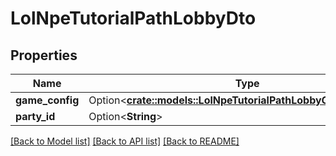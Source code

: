 # LolNpeTutorialPathLobbyDto

## Properties

Name | Type | Description | Notes
------------ | ------------- | ------------- | -------------
**game_config** | Option<[**crate::models::LolNpeTutorialPathLobbyGameConfigDto**](LolNpeTutorialPathLobbyGameConfigDto.md)> |  | [optional]
**party_id** | Option<**String**> |  | [optional]

[[Back to Model list]](../README.md#documentation-for-models) [[Back to API list]](../README.md#documentation-for-api-endpoints) [[Back to README]](../README.md)


